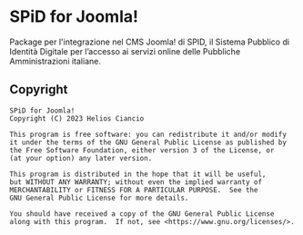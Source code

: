 # SPiD for Joomla!
Package per l'integrazione nel CMS Joomla! di SPID, il Sistema Pubblico di Identità Digitale per l’accesso ai servizi online delle Pubbliche Amministrazioni italiane.
## Copyright
    SPiD for Joomla!
    Copyright (C) 2023 Helios Ciancio

    This program is free software: you can redistribute it and/or modify
    it under the terms of the GNU General Public License as published by
    the Free Software Foundation, either version 3 of the License, or
    (at your option) any later version.

    This program is distributed in the hope that it will be useful,
    but WITHOUT ANY WARRANTY; without even the implied warranty of
    MERCHANTABILITY or FITNESS FOR A PARTICULAR PURPOSE.  See the
    GNU General Public License for more details.

    You should have received a copy of the GNU General Public License
    along with this program.  If not, see <https://www.gnu.org/licenses/>.
